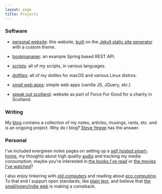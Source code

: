 ```yaml
---
layout: page
title: Projects 
---
```


### Software 

- [personal website](https://github.com/elliotalker/ealker.github.io): this website, [built](/projects/colophon) on the [Jekyll static site generator](https://jekyllrb.com) with a custom theme. 

- [bookmanager](https://github.com/ealker/bookmanager): an example Spring based REST API.

- [scripts](https://github.com/ealker/scripts): all of my scripts, in various languages.

- [dotfiles](https://github.com/ealker/dotfiles): all of my dotiles for macOS and various Linux distros.

- [small web apps](/projects/web-apps.html): simple web apps (vanilla JS, JQuery, etc.)
 
- [speak out scotland](https://speakoutscotland.org/): website as part of Force For Good for a charity in Scotland.

### Writing 

My [blog](/blog) contains a collection of my notes, articles, musings, rants, etc. and is an ongoing project. Why do I blog? [Steve Yegge](https://sites.google.com/site/steveyegge2/you-should-write-blogs) has the answer.

### Personal

I've included evergreen notes pages on setting up a [self hosted smart-home](/projects/smarthome), my thoughts about high quality [audio](/projects/audio) and tracking my media consumption; maybe you're interested in [the books I've read](/projects/bookshelf) or [the movies I've watched](/projects/movies)?

I also enjoy tinkering with [old computers](/projects/retro) and reading about [eco computing](/projects/eco-computing). To that end I support open standards, like [plain text](/projects/plaintext), and believe that [the small/open/indie web](/projects/web) is making a comeback.